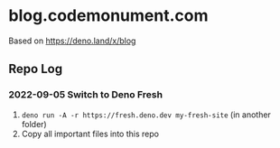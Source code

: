 # blog.codemonument.com

Based on https://deno.land/x/blog

## Repo Log 

### 2022-09-05 Switch to Deno Fresh 

1. `deno run -A -r https://fresh.deno.dev my-fresh-site` (in another folder) 
2. Copy all important files into this repo 